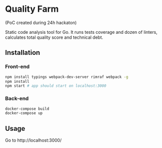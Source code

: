 # Quality Farm

(PoC created during 24h hackaton)

Static code analysis tool for Go. It runs tests coverage and dozen of linters, calculates total quality score and technical debt.

## Installation

### Front-end

```bash
npm install typings webpack-dev-server rimraf webpack -g
npm install
npm start # app should start on localhost:3000
```

### Back-end

```bash
docker-compose build
docker-compose up
```

## Usage

Go to http://localhost:3000/
